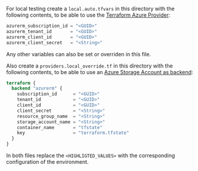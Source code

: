 For local testing create a `local.auto.tfvars` in this directory with the following contents, to be able to use the [Terraform Azure Provider](https://registry.terraform.io/providers/tfproviders/azurerm/latest/docs):

```tf
azurerm_subscription_id = "<GUID>"
azurerm_tenant_id       = "<GUID>"
azurerm_client_id       = "<GUID>"
azurerm_client_secret   = "<String>"
```

Any other variables can also be set or overriden in this file.

Also create a `providers.local_override.tf` in this directory with the following contents, to be able to use an [Azure Storage Account as backend](https://developer.hashicorp.com/terraform/language/settings/backends/azurerm):

```tf
terraform {
  backend "azurerm" {
    subscription_id      = "<GUID>"
    tenant_id            = "<GUID>"
    client_id            = "<GUID>"
    client_secret        = "<String>"
    resource_group_name  = "<String>"
    storage_account_name = "<String>"
    container_name       = "tfstate"
    key                  = "terraform.tfstate"
  }
}
```

In both files replace the `<HIGHLIGTED_VALUES>` with the corresponding configuration of the environment.
